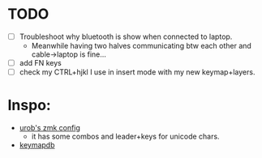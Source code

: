 # TODO

- [ ] Troubleshoot why bluetooth is show when connected to laptop.
  - Meanwhile having two halves communicating btw each other and cable->laptop is fine...
- [ ] add FN keys
- [ ] check my CTRL+hjkl I use in insert mode with my new keymap+layers.

# Inspo:

- [urob's zmk config](https://github.com/urob/zmk-config#timeless-homerow-mods)
  - it has some combos and leader+keys for unicode chars.
- [keymapdb](https://keymapdb.com/?firmwares=ZMK&keyboard=Corne)

